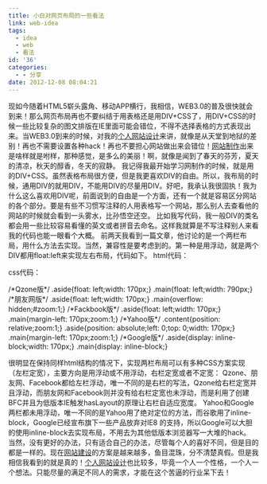 ```yaml
---
title: 小白对网页布局的一些看法
link: web-idea
tags:
  - idea
  - web
  - 看法
id: '36'
categories:
  - - 分享
date: 2012-12-08 08:04:21
---
```


现如今随着HTML5崭头露角、移动APP横行，我相信，WEB3.0的普及很快就会到来！那么网页布局再也不要纠结于用表格还是用DIV+CSS了，用DIV+CSS的时候一些比较复杂的图文排版在IE里面可能会错位，不得不选择表格的方式表现出来。当WEB3.0到来的时候，对我的[个人网站设计](http://vsnote.test)来讲，就像是从天堂到地狱的差别！再也不需要设置各种hack！再也不要担心网站做出来会错位！[网站制作](http://vsnote.test)出来是啥样就是咐样，那种感觉，是多么的美丽！啊，就像是闻到了春天的芬芳，夏天的清凉，秋天的醇香，冬天的寂静。 我记得我最开始学习网制作的时候，就是用的DIV+CSS。虽然表格布局很方便，但是我更喜欢DIV的自由。所以，我布局的时候，通用DIV的就用DIV，不能用DIV的尽量用DIV。好吧，我承认我很固执！我为什么这么喜欢用DIV呢，前面说到的自由是一个方面，还有一个就是容易区分网站的各个部分。要是有些不习惯写注释的人用表格写一个网站，那么别人去查看他的网站的时候就会看到一头雾水，比孙悟空还空。 比如我写代码，我一般DIV的类名都会用一些比较容易看懂的英文或者拼音去命名。这样我就算是不写注释别人来看我的代码也能一眼看个大概。 前两天我看到一篇文章，他讨论的是一个两栏布局，用什么方法去实现。当然，兼容性是要考虑到的。第一种是用浮动，就是两个DIV都用float:left来实现左右布局，代码如下。 html代码：

<div class="content"><div class="aside"></div><div class="main"></div></div>

css代码：

/\*Qzone版\*/
.aside{float: left;width: 170px;}
.main{float: left;width: 790px;}
/\*朋友网版\*/
.aside{float: left;width: 170px;}
.main{overflow: hidden;#zoom:1;}
/\*Fackbook版\*/
.aside{float: left;width: 170px;}
.main{margin-left: 170px;zoom:1;}
/\*Yahoo版\*/
.content{position: relative;zoom:1;}
.aside{position: absolute;left: 0;top: 0;width: 170px;}
.main{margin-left: 170px;zoom:1;}
/\*Google版\*/
.aside{display: inline-block;width: 170px;}
.main{display: inline-block;}

很明显在保持同样html结构的情况下，实现两栏布局可以有多种CSS方案实现（左栏定宽），主要方向是用浮动或不用浮动，右栏定宽或者不定宽： Qzone、朋友网、Facebook都给左栏浮动，唯一不同的是右栏的写法，Qzone给右栏定宽并且浮动，而朋友网和Facebook则并没有给右栏定宽也未浮动，而是利用了创建BFC并且为低版本IE触发hasLayout的原理让右栏自适应宽度。 Yahoo和Google两栏都未用浮动，唯一不同的是Yahoo用了绝对定位的方法，而谷歌用了inline-block，Google已经宣布旗下一些产品放弃对IE8 的支持，所以Google可以大胆的使用inline-block去实现布局，不用去为其他低版本浏览器写一大堆的hack。 当然，没有更好的办法，只有适合自己的办法，尽管每个人的喜好不同，但是目的都是一样的。现在[网站建设](http://vsnote.test)的方案是越来越多，鱼目混珠，分不清楚真假。但是我相信我看到的就是真的！[个人网站设计](http://vsnote.test)也比较多，毕竟一个人一个性格，一个人一个想法。只能尽量的满足不同人的需求，才能在这个苦逼的行业呆下去！